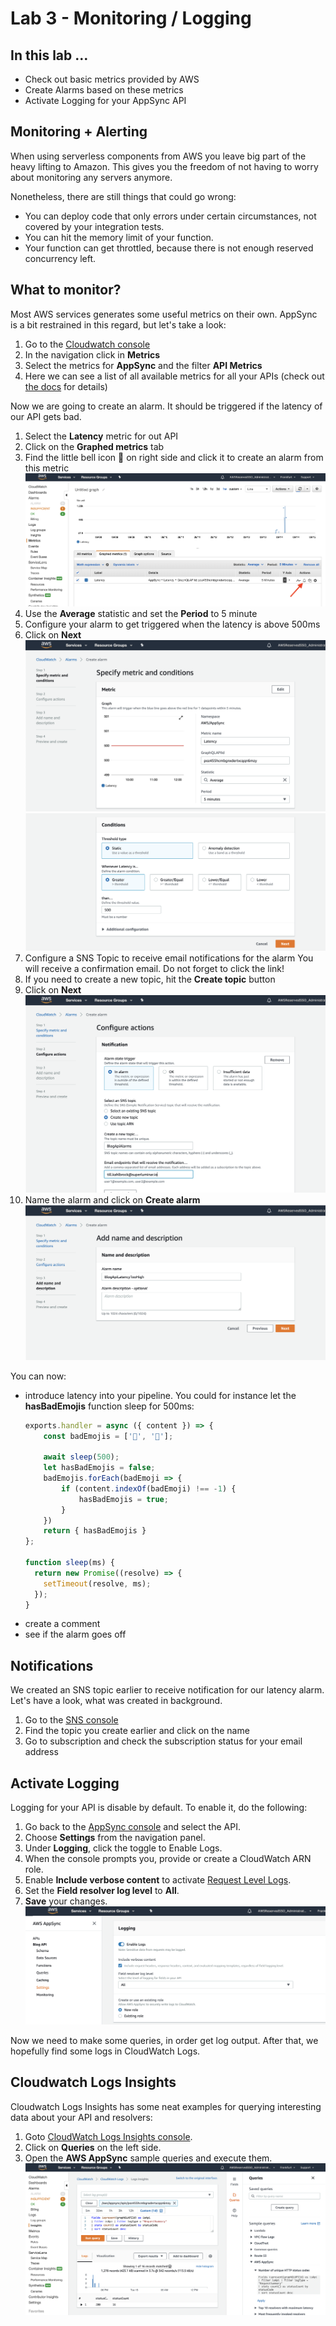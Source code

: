 # Lab 3 - Monitoring / Logging

## In this lab …

* Check out basic metrics provided by AWS
* Create Alarms based on these metrics
* Activate Logging for your AppSync API

## Monitoring + Alerting

When using serverless components from AWS you leave big part of the heavy lifting to Amazon. 
This gives you the freedom of not having to worry about monitoring any servers anymore. 

Nonetheless, there are still things that could go wrong:

- You can deploy code that only errors under certain circumstances, not covered by your integration tests.
- You can hit the memory limit of your function.
- Your function can get throttled, because there is not enough reserved concurrency left.

## What to monitor?

Most AWS services generates some useful metrics on their own. AppSync is a bit restrained in this regard, but let's take a look:

1. Go to the [Cloudwatch console](https://console.aws.amazon.com/cloudwatch)
1. In the navigation click in **Metrics**
1. Select the metrics for **AppSync** and the filter **API Metrics**
1. Here we can see a list of all available metrics for all your APIs 
(check out [the docs](https://docs.aws.amazon.com/appsync/latest/devguide/monitoring.html) for details)


Now we are going to create an alarm. It should be triggered if the latency of our API gets bad.

1. Select the **Latency** metric for out API
1. Click on the **Graphed metrics** tab
1. Find the little bell icon 🔔 on right side and click it to create an alarm from this metric
![Create an Alarm](./_media/lab3/alarm_1.png)
1. Use the **Average** statistic and set the **Period** to 5 minute
1. Configure your alarm to get triggered when the latency is above 500ms
1. Click on **Next**
![Create an Alarm](./_media/lab3/alarm_2.png)
![Create an Alarm](./_media/lab3/alarm_3.png) 
1. Configure a SNS Topic to receive email notifications for the alarm 
You will receive a confirmation email. Do not forget to click the link!
1. If you need to create a new topic, hit the **Create topic** button
1. Click on **Next**
![Create an Alarm](./_media/lab3/alarm_4.png)
1. Name the alarm and click on **Create alarm**
![Create an Alarm](./_media/lab3/alarm_5.png)

You can now:

- introduce latency into your pipeline. You could for instance let the **hasBadEmojis** function sleep for 500ms:
    ```javascript
    exports.handler = async ({ content }) => {
        const badEmojis = ['🖕', '💩'];

        await sleep(500);
        let hasBadEmojis = false;
        badEmojis.forEach(badEmoji => {
            if (content.indexOf(badEmoji) !== -1) {
                hasBadEmojis = true;
            }
        })
        return { hasBadEmojis }
    };

    function sleep(ms) {
      return new Promise((resolve) => {
        setTimeout(resolve, ms);
      });
    }
    ```
- create a comment
- see if the alarm goes off

## Notifications

We created an SNS topic earlier to receive notification for our latency alarm. 
Let's have a look, what was created in background.

1. Go to the [SNS console](https://console.aws.amazon.com/sns/)
1. Find the topic you create earlier and click on the name
1. Go to subscription and check the subscription status for your email address

## Activate Logging

Logging for your API is disable by default. To enable it, do the following:

1. Go back to the [AppSync console](console.aws.amazon.com/appsync) and select the API.
1. Choose **Settings** from the navigation panel.
1. Under **Logging**, click the toggle to Enable Logs.
1. When the console prompts you, provide or create a CloudWatch ARN role.
1. Enable **Include verbose content** to activate [Request Level Logs](https://docs.aws.amazon.com/appsync/latest/devguide/monitoring.html#cwl).
1. Set the **Field resolver log level** to **All**.
1. **Save** your changes.
![Activate Logging](./_media/lab3/logging_1.png)

Now we need to make some queries, in order get log output. After that, we hopefully find some logs in CloudWatch Logs.

## Cloudwatch Logs Insights

Cloudwatch Logs Insights has some neat examples for querying interesting data about your API and resolvers:

1. Goto [CloudWatch Logs Insights console](https://eu-central-1.console.aws.amazon.com/cloudwatch/home?region=eu-central-1#logsV2:logs-insights).
1. Click on **Queries** on the left side.
1. Open the **AWS AppSync** sample queries and execute them. 
![Querry Logs](./_media/lab3/insights_1.png)
